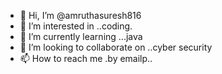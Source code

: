 - 👋 Hi, I’m @amruthasuresh816
- 👀 I’m interested in ..coding.
- 🌱 I’m currently learning ...java
- 💞️ I’m looking to collaborate on ..cyber security
- 📫 How to reach me .by emailp..

<!---
amruthasuresh816/amruthasuresh816 is a ✨ special ✨ repository because its `README.md` (this file) appears on your GitHub profile.
You can click the Preview link to take a look at your changes.
--->
